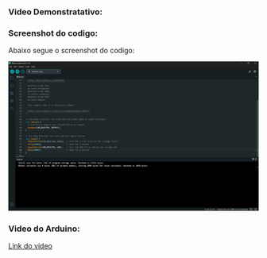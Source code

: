 ### Video Demonstratativo:

### Screenshot do codigo:

Abaixo segue o screenshot do codigo:

![Screenshot do codigo](image.png)

### Video do Arduino:

[Link do video](https://drive.google.com/file/d/18mgwioM4aUtgTwjZEWqrj8-c4JIgkNRc/view?usp=sharing)
